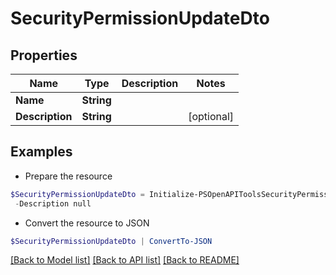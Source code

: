 # SecurityPermissionUpdateDto
## Properties

Name | Type | Description | Notes
------------ | ------------- | ------------- | -------------
**Name** | **String** |  | 
**Description** | **String** |  | [optional] 

## Examples

- Prepare the resource
```powershell
$SecurityPermissionUpdateDto = Initialize-PSOpenAPIToolsSecurityPermissionUpdateDto  -Name null `
 -Description null
```

- Convert the resource to JSON
```powershell
$SecurityPermissionUpdateDto | ConvertTo-JSON
```

[[Back to Model list]](../README.md#documentation-for-models) [[Back to API list]](../README.md#documentation-for-api-endpoints) [[Back to README]](../README.md)

